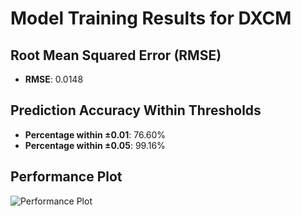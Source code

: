 # Model Training Results for DXCM

## Root Mean Squared Error (RMSE)
- **RMSE**: 0.0148

## Prediction Accuracy Within Thresholds
- **Percentage within ±0.01**: 76.60%
- **Percentage within ±0.05**: 99.16%

## Performance Plot
![Performance Plot](../imgs/DXCM.png)
